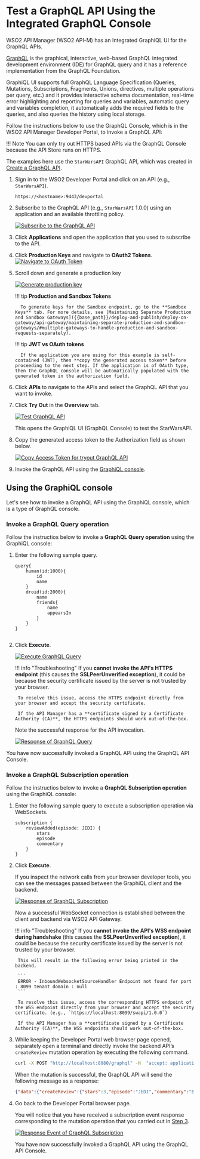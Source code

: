 # Test a GraphQL API Using the Integrated GraphQL Console

WSO2 API Manager (WSO2 API-M) has an Integrated GraphiQL UI for the GraphQL APIs.

[GraphQL](https://github.com/graphql/graphiql) is the graphical, interactive, web-based GraphQL integrated development environment (IDE) for GraphQL query and it has a reference implementation from the GraphQL Foundation. 

GraphiQL UI supports full GraphQL Language Specification (Queries, Mutations, Subscriptions, Fragments, Unions, directives, multiple operations per query, etc.) and it provides interactive schema documentation, real-time error highlighting and reporting for queries and variables, automatic query and variables completion, it automatically adds the required fields to the queries, and also queries the history using local storage.

<!-- Feature removed for further improvement
!!! note "Try out using Postman"
    If required, instead of using the Integrated GraphQL Console you can try out your GraphQL API by downloading your GraphQL Schema as a Postman collection and trying it out on Postman. For more information, see [Try out using Postman]({{base_path}}/consume/invoke-apis/invoke-apis-using-tools/try-out-using-postman). -->

Follow the instructions below to use the GraphQL Console, which is in the WSO2 API Manager Developer Portal, to invoke a GraphQL API:

!!! Note
    You can only try out HTTPS based APIs via the GraphQL Console because the API Store runs on HTTPS.

The examples here use the `StarWarsAPI` GraphQL API, which was created in [Create a GraphQL API]({{base_path}}/design/create-api/create-a-graphql-api/).

1. Sign in to the WSO2 Developer Portal and click on an API (e.g., `StarWarsAPI`).

     `https://<hostname>:9443/devportal`

2. Subscribe to the GraphQL API (e.g., `StarWarsAPI` 1.0.0) using an application and an available throttling policy.

    [![Subscribe to the GraphQL API]({{base_path}}/assets/img/learn/subscribe-to-graphql-api.png)]({{base_path}}/assets/img/learn/subscribe-to-graphql-api.png)

3. Click **Applications** and open the application that you used to subscribe to the API.

4. Click **Production Keys** and navigate to **OAuth2 Tokens**.[![Navigate to OAuth Token]({{base_path}}/assets/img/learn/navigate-to-oauth-tokens-graphql-console.png)]({{base_path}}/assets/img/learn/navigate-to-oauth-tokens-graphql-console.png)

5. Scroll down and generate a production key
   
    [![Generate production key]({{base_path}}/assets/img/learn/graphql-generate-keys-production.png)]({{base_path}}/assets/img/learn/graphql-generate-keys-production.png)

    !!! tip
         **Production and Sandbox Tokens**
            
         To generate keys for the Sandbox endpoint, go to the **Sandbox Keys** tab. For more details, see [Maintaining Separate Production and Sandbox Gateways]({{base_path}}/deploy-and-publish/deploy-on-gateway/api-gateway/maintaining-separate-production-and-sandbox-gateways/#multiple-gateways-to-handle-production-and-sandbox-requests-separately).

    !!! tip 
         **JWT vs OAuth tokens**

         If the application you are using for this example is self-contained (JWT), then **copy the generated access token** before proceeding to the next step. If the application is of OAuth type, then the GraphQL console will be automatically populated with the generated token in the authorization field.

6. Click **APIs** to navigate to the APIs and select the GraphQL API that you want to invoke. 

7. Click **Try Out** in the  **Overview** tab.

    [![Test GraphQL API]({{base_path}}/assets/img/learn/graphql-console-try-button.png)]({{base_path}}/assets/img/learn/graphql-console-try-button.png)

    This opens the GraphiQL UI (GraphQL Console) to test the StarWarsAPI.

8. Copy the generated access token to the Authorization field as shown below.

    [![Copy Access Token for tryout GraphQL API]({{base_path}}/assets/img/learn/graphql-api-copy-access-token.png)]({{base_path}}/assets/img/learn/graphql-api-copy-access-token.png)

9. Invoke the GraphQL API using the [GraphiQL console](#using-the-graphiql-console).

## Using the GraphiQL console

Let's see how to invoke a GraphQL API using the GraphiQL console, which is a type of GraphQL console.

### Invoke a GraphQL Query operation

Follow the instructios below to invoke a **GraphQL Query operation** using the GraphiQL console:

1. Enter the following sample query.

    ```
    query{
        human(id:1000){
            id
            name
        }
        droid(id:2000){
            name
            friends{
                name
                appearsIn
            }
        }
    }
          
    ```
 
2. Click **Execute**.

    [![Execute GraphQL Query]({{base_path}}/assets/img/consume/invoke-apis/graphql-console/graphql-console-execute-query.png)]({{base_path}}/assets/img/consume/invoke-apis/graphql-console/graphql-console-execute-query.png)

    !!! info "Troubleshooting"
        If you **cannot invoke the API's HTTPS endpoint** (this causes the **SSLPeerUnverified exception**), it could be because the security certificate issued by the server is not trusted by your browser. 
        
        To resolve this issue, access the HTTPS endpoint directly from your browser and accept the security certificate.
        
        If the API Manager has a **certificate signed by a Certificate Authority (CA)**, the HTTPS endpoints should work out-of-the-box.

     Note the successful response for the API invocation. 

     [![Response of GraphQL Query]({{base_path}}/assets/img/learn/graphql-response-query.png)]({{base_path}}/assets/img/learn/graphql-response-query.png)

You have now successfully invoked a GraphQL API using the GraphQL API Console.

### Invoke a GraphQL Subscription operation

Follow the instructios below to invoke a **GraphQL Subscription operation** using the GraphiQL console:

1. Enter the following sample query to execute a subscription operation via WebSockets.

    ```
    subscription {
        reviewAdded(episode: JEDI) {
            stars
            episode
            commentary
        }
    }
    ```

2. Click **Execute**. 
   
     If you inspect the network calls from your browser developer tools, you can see the messages passed between the GraphiQL client and the backend.

     [![Response of GraphQL Subscription]({{base_path}}/assets/img/consume/invoke-apis/graphql-console/graphql-sub-init-response.png)]({{base_path}}/assets/img/consume/invoke-apis/graphql-console/graphql-sub-init-response.png)

     Now a successful WebSocket connection is established between the client and backend via WSO2 API Gateway.

    !!! info "Troubleshooting"
        If you **cannot invoke the API's WSS endpoint during handshake** (this causes the **SSLPeerUnverified exception**), it could be because the security certificate issued by the server is not trusted by your browser. 
        
        This will result in the following error being printed in the backend.

        ```
        ERROR - InboundWebsocketSourceHandler Endpoint not found for port : 8099 tenant domain : null
        ```       
        
        To resolve this issue, access the corresponding HTTPS endpoint of the WSS endpoint directly from your browser and accept the security certificate. (e.g., `https://localhost:8099/swapi/1.0.0`) 
        
        If the API Manager has a **certificate signed by a Certificate Authority (CA)**, the WSS endpoints should work out-of-the-box.

     <a name="step3"></a>

3.  While keeping the Developer Portal web browser page opened, separately open a terminal and directly invoke the backend API’s `createReview` mutation operation by executing the following command.

     ``` bash
     curl -X POST "http://localhost:8080/graphql" -H  "accept: application/json" -H  "Content-Type: application/json" -d '{"query":"mutation {createReview(episode: JEDI, review: { stars: 3, commentary: \"Excellent\"}) { stars   episode   commentary }}","variables":null}' -k
     ```

     When the mutation is successful, the GraphQL API will send the following message as a response:

     ```json
     {"data":{"createReview":{"stars":3,"episode":"JEDI","commentary":"Excellent"}}}
     ```

4.  Go back to the Developer Portal browser page.

     You will notice that you have received a subscription event response corresponding to the mutation operation that you carried out in <a href="#step3">Step 3</a>.

     [![Response Event of GraphQL Subscription]({{base_path}}/assets/img/consume/invoke-apis/graphql-console/try-out-sub-event.png)]({{base_path}}/assets/img/consume/invoke-apis/graphql-console/try-out-sub-event.png)

     You have now successfully invoked a GraphQL API using the GraphQL API Console.

